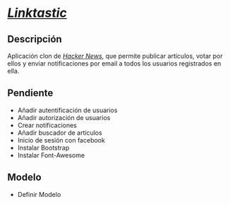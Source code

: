 # [*Linktastic*](http://Linktastic-mmr.herokuapp.com/)

## Descripción

Aplicación clon de [*Hacker News*](http://news.ycombinator.com/), que permite publicar artículos, votar por ellos y enviar notificaciones por email a todos los usuarios registrados en ella.

## Pendiente

- Añadir autentificación de usuarios
- Añadir autorización de usuarios
- Crear notificaciones
- Añadir buscador de artículos
- Inicio de sesión con facebook
- Instalar Bootstrap
- Instalar Font-Awesome

## Modelo

- Definir Modelo
